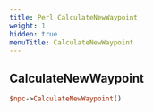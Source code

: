 ```yaml
---
title: Perl CalculateNewWaypoint
weight: 1
hidden: true
menuTitle: CalculateNewWaypoint
---
```

## CalculateNewWaypoint
```perl
$npc->CalculateNewWaypoint()
```